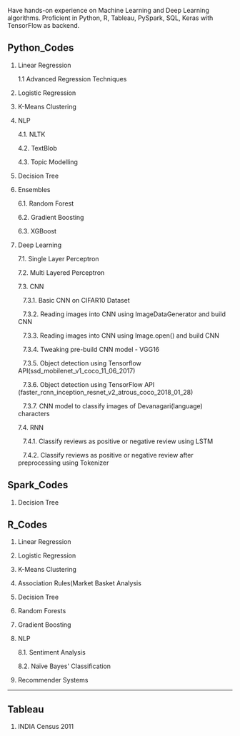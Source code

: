 Have hands-on experience on Machine Learning and Deep Learning algorithms.
Proficient in  Python, R, Tableau, PySpark, SQL, Keras with TensorFlow as backend.


Python_Codes
-------------
1. Linear Regression

     1.1 Advanced Regression Techniques

2. Logistic Regression

3. K-Means Clustering

4. NLP

      4.1. NLTK

      4.2. TextBlob

      4.3. Topic Modelling

5. Decision Tree

6. Ensembles

      6.1. Random Forest

      6.2. Gradient Boosting

      6.3. XGBoost

7. Deep Learning

     7.1. Single Layer Perceptron

     7.2. Multi Layered Perceptron

     7.3. CNN

     ​	&ensp;7.3.1. Basic CNN on CIFAR10 Dataset

     ​	&ensp;7.3.2. Reading images into CNN using ImageDataGenerator and build CNN

     ​	&ensp;7.3.3. Reading images into CNN using Image.open() and build CNN

     ​	&ensp;7.3.4. Tweaking pre-build CNN model - VGG16

     ​	&ensp;7.3.5. Object detection using Tensorflow API(ssd_mobilenet_v1_coco_11_06_2017)

     ​	&ensp;7.3.6. Object detection using TensorFlow API                 (faster_rcnn_inception_resnet_v2_atrous_coco_2018_01_28)

     ​	&ensp;7.3.7. CNN model to classify images of Devanagari(language) characters

     7.4. RNN

     ​	&ensp;7.4.1. Classify reviews as positive or negative review using LSTM

     ​	&ensp;7.4.2. Classify reviews as positive or negative review after preprocessing using Tokenizer


Spark_Codes
-----------
1. Decision Tree

R_Codes
-------

1. Linear Regression

2. Logistic Regression

3. K-Means Clustering

4. Association Rules(Market Basket Analysis

5. Decision Tree

6. Random Forests

7. Gradient Boosting

8. NLP

     8.1. Sentiment Analysis

     8.2. Naïve Bayes' Classification

9. Recommender Systems

---

## Tableau

1.  INDIA Census 2011